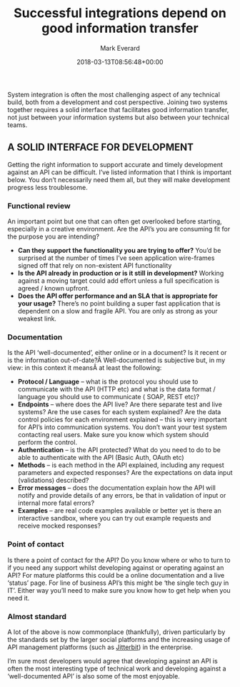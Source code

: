 ﻿---
title: Successful integrations depend on good information transfer
date: 2018-03-13T08:56:48+00:00
author: Mark Everard
layout: post
color: rgb(0,0,0)
permalink: /2018/03/13/successful-integrations-depend-on-good-information-transfer/
dsq_thread_id:
  - "6586021529"
categories:
  - Opinion
  - Technology

---
System integration is often the most challenging aspect of any technical build, both from a development and cost perspective. Joining two systems together requires a solid interface that facilitates good information transfer, not just between your information systems but also between your technical teams.

## A SOLID INTERFACE FOR DEVELOPMENT
Getting the right information to support accurate and timely development against an API can be difficult. I&#8217;ve listed information that I think is important below. You don&#8217;t necessarily need them all, but they will make development progress less troublesome.

### Functional review
An important point but one that can often get overlooked before starting, especially in a creative environment. Are the API&#8217;s you are consuming fit for the purpose you are intending?

* **Can they support the functionality you are trying to offer?** You&#8217;d be surprised at the number of times I&#8217;ve seen application wire-frames signed off that rely on non-existent API functionality
* **Is the API already in production or is it still in development?** Working against a moving target could add effort unless a full specification is agreed / known upfront.
* **Does the API offer performance and an SLA that is appropriate for your usage?** There&#8217;s no point building a super fast application that is dependent on a slow and fragile API. You are only as strong as your weakest link.

### Documentation
Is the API &#8216;well-documented&#8217;, either online or in a document? Is it recent or is the information out-of-date?Â Well-documented is subjective but, in my view: in this context it meansÂ at least the following:

* **Protocol / Language** &#8211; what is the protocol you should use to communicate with the API (HTTP etc) and what is the data format / language you should use to communicate ( SOAP, REST etc)?
* **Endpoints** &#8211; where does the API live? Are there separate test and live systems? Are the use cases for each system explained? Are the data control policies for each environment explained &#8211; this is very important for API&#8217;s into communication systems. You don&#8217;t want your test system contacting real users. Make sure you know which system should perform the control.
* **Authentication** &#8211; is the API protected? What do you need to do to be able to authenticate with the API (Basic Auth, OAuth etc)
* **Methods** &#8211; is each method in the API explained, including any request parameters and expected responses? Are the expectations on data input (validations) described?
* **Error messages** &#8211; does the documentation explain how the API will notify and provide details of any errors, be that in validation of input or internal more fatal errors?
* **Examples** &#8211; are real code examples available or better yet is there an interactive sandbox, where you can try out example requests and receive mocked responses?

### Point of contact
Is there a point of contact for the API? Do you know where or who to turn to if you need any support whilst developing against or operating against an API? For mature platforms this could be a online documentation and a live &#8216;status&#8217; page. For line of business API&#8217;s this might be &#8216;the single tech guy in IT&#8217;. Either way you&#8217;ll need to make sure you know how to get help when you need it.

### Almost standard
A lot of the above is now commonplace (thankfully), driven particularly by the standards set by the larger social platforms and the increasing usage of API management platforms (such as [Jitterbit](https://www.jitterbit.com/)) in the enterprise.

I&#8217;m sure most developers would agree that developing against an API is often the most interesting type of technical work and developing against a &#8216;well-documented API&#8217; is also some of the most enjoyable.